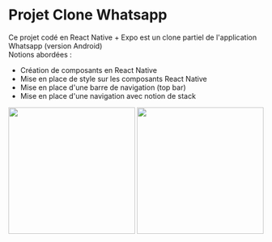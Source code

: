 # Projet Clone Whatsapp  
Ce projet codé en React Native + Expo est un clone partiel de l'application Whatsapp (version Android)  
Notions abordées :   
* Création de composants en React Native
* Mise en place de style sur les composants React Native
* Mise en place d'une barre de navigation (top bar)
* Mise en place d'une navigation avec notion de stack

<img src="https://github.com/PaulineWildTeacher/clone-whatsapp/assets/154433634/bf218682-f24f-4a21-9f39-48148f866df8" width="250">
<img src="https://github.com/PaulineWildTeacher/clone-whatsapp/assets/154433634/36198856-706b-4a2a-92b3-ababfe53a2f0" width="250">

